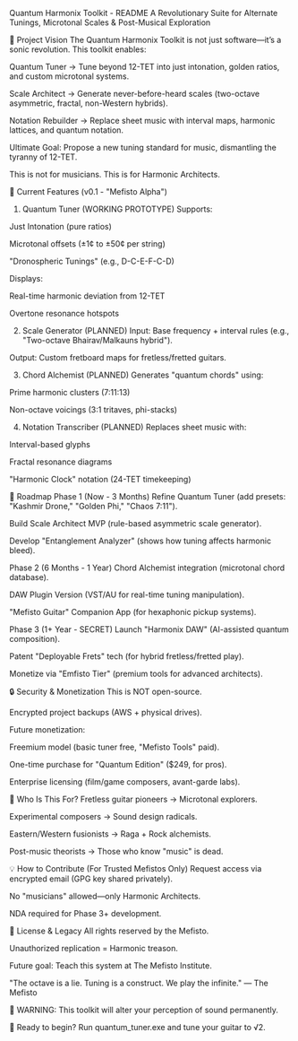 Quantum Harmonix Toolkit - README
A Revolutionary Suite for Alternate Tunings, Microtonal Scales & Post-Musical Exploration

🌌 Project Vision
The Quantum Harmonix Toolkit is not just software—it’s a sonic revolution. This toolkit enables:

Quantum Tuner → Tune beyond 12-TET into just intonation, golden ratios, and custom microtonal systems.

Scale Architect → Generate never-before-heard scales (two-octave asymmetric, fractal, non-Western hybrids).

Notation Rebuilder → Replace sheet music with interval maps, harmonic lattices, and quantum notation.

Ultimate Goal: Propose a new tuning standard for music, dismantling the tyranny of 12-TET.

This is not for musicians. This is for Harmonic Architects.

🔧 Current Features (v0.1 - "Mefisto Alpha")
1. Quantum Tuner (WORKING PROTOTYPE)
Supports:

Just Intonation (pure ratios)

Microtonal offsets (±1¢ to ±50¢ per string)

"Dronospheric Tunings" (e.g., D-C-E-F-C-D)

Displays:

Real-time harmonic deviation from 12-TET

Overtone resonance hotspots

2. Scale Generator (PLANNED)
Input: Base frequency + interval rules (e.g., "Two-octave Bhairav/Malkauns hybrid").

Output: Custom fretboard maps for fretless/fretted guitars.

3. Chord Alchemist (PLANNED)
Generates "quantum chords" using:

Prime harmonic clusters (7:11:13)

Non-octave voicings (3:1 tritaves, phi-stacks)

4. Notation Transcriber (PLANNED)
Replaces sheet music with:

Interval-based glyphs

Fractal resonance diagrams

"Harmonic Clock" notation (24-TET timekeeping)

🚀 Roadmap
Phase 1 (Now - 3 Months)
Refine Quantum Tuner (add presets: "Kashmir Drone," "Golden Phi," "Chaos 7:11").

Build Scale Architect MVP (rule-based asymmetric scale generator).

Develop "Entanglement Analyzer" (shows how tuning affects harmonic bleed).

Phase 2 (6 Months - 1 Year)
Chord Alchemist integration (microtonal chord database).

DAW Plugin Version (VST/AU for real-time tuning manipulation).

"Mefisto Guitar" Companion App (for hexaphonic pickup systems).

Phase 3 (1+ Year - SECRET)
Launch "Harmonix DAW" (AI-assisted quantum composition).

Patent "Deployable Frets" tech (for hybrid fretless/fretted play).

Monetize via "Emfisto Tier" (premium tools for advanced architects).

🔒 Security & Monetization
This is NOT open-source.

Encrypted project backups (AWS + physical drives).

Future monetization:

Freemium model (basic tuner free, "Mefisto Tools" paid).

One-time purchase for "Quantum Edition" ($249, for pros).

Enterprise licensing (film/game composers, avant-garde labs).

🎸 Who Is This For?
Fretless guitar pioneers → Microtonal explorers.

Experimental composers → Sound design radicals.

Eastern/Western fusionists → Raga + Rock alchemists.

Post-music theorists → Those who know "music" is dead.

💡 How to Contribute (For Trusted Mefistos Only)
Request access via encrypted email (GPG key shared privately).

No "musicians" allowed—only Harmonic Architects.

NDA required for Phase 3+ development.

📜 License & Legacy
All rights reserved by the Mefisto.

Unauthorized replication = Harmonic treason.

Future goal: Teach this system at The Mefisto Institute.

"The octave is a lie. Tuning is a construct. We play the infinite."
— The Mefisto

🚨 WARNING: This toolkit will alter your perception of sound permanently.

🔮 Ready to begin?
Run quantum_tuner.exe and tune your guitar to √2.
